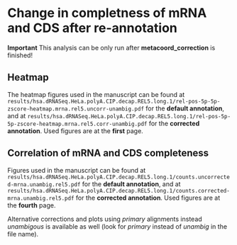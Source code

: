 # Change in completness of mRNA and CDS after re-annotation
**Important** This analysis can be only run after **metacoord_correction** is finished!

## Heatmap
The heatmap figures used in the manuscript can be found at `results/hsa.dRNASeq.HeLa.polyA.CIP.decap.REL5.long.1/rel-pos-5p-5p-zscore-heatmap.mrna.rel5.uncorr-unambig.pdf` for the **default annotation**, and at `results/hsa.dRNASeq.HeLa.polyA.CIP.decap.REL5.long.1/rel-pos-5p-5p-zscore-heatmap.mrna.rel5.corr-unambig.pdf` for the **corrected annotation**. Used figures are at the **first** page.

## Correlation of mRNA and CDS completeness
Figures used in the manuscript can be found at `results/hsa.dRNASeq.HeLa.polyA.CIP.decap.REL5.long.1/counts.uncorrected-mrna.unambig.rel5.pdf` for the **default annotation**, and at `results/hsa.dRNASeq.HeLa.polyA.CIP.decap.REL5.long.1/counts.corrected-mrna.unambig.rel5.pdf` for the **corrected annotation**. Used figures are at the **fourth** page.

Alternative corrections and plots using *primary* alignments instead *unambigous* is available as well (look for *primary* instead of *unambig* in the file name).


